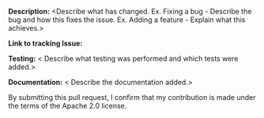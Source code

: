 **Description:** <Describe what has changed. 
Ex. Fixing a bug - Describe the bug and how this fixes the issue.
Ex. Adding a feature - Explain what this achieves.>

**Link to tracking Issue:** <Issue number if applicable>

**Testing:** < Describe what testing was performed and which tests were added.>

**Documentation:** < Describe the documentation added.>

<!-- DO NOT DELETE -->
By submitting this pull request, I confirm that my contribution is made under the terms of the Apache 2.0 license.
